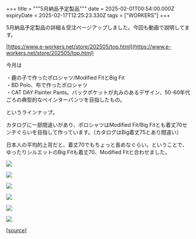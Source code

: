 +++
title = """5月納品予定製品"""
date = 2025-02-01T00:54:00.000Z
expiryDate = 2025-02-17T12:25:23.330Z
tags = ["WORKERS"]
+++
  

5月納品予定製品の詳細＆受注ページアップしました。今回も動画で説明してます。

[https://www.e-workers.net/store/202505/top.html](https://www.e-workers.net/store/202505/top.html)

今月は

・鹿の子で作ったポロシャツ/Modified FitとBig Fit  
・BD Polo、布で作ったポロシャツ  
・CAT DAY Painter Pants。バックポケットが丸みのあるデザイン、50-60年代ごろの典型的なペインターパンツを目指したもの。

というラインナップ。

カタログに一部間違いがあり、ポロシャツはModified Fit/Big Fitとも着丈70センチぐらいを目指して作っています。（カタログはBig着丈75とあり間違い）

日本人の平均的上背だと、着丈70でもちょっと長めなぐらい。ということで、ゆったりシルエットのBig Fitも着丈70、Modified Fitと合わせました。

  

[![](https://blogger.googleusercontent.com/img/b/R29vZ2xl/AVvXsEievUvRBMcv3N6jBPLo1DROrHUYVjt9jMcTHs7fyM6cd5Sc0EawP0wRNiMKs5xDZhLHPaOfBXA-6oR4lndXmjVEZxFhCyuqpbPXFwt8xwnrsVoIJdzWoqohv1T6kkTSA3SS8OA_WLZidwqzPBsxoKpje8zPynD_U_8KtNBJ_vQyKAm1luEBfHGQmRCkONI/s320/top7.jpg)](https://blogger.googleusercontent.com/img/b/R29vZ2xl/AVvXsEievUvRBMcv3N6jBPLo1DROrHUYVjt9jMcTHs7fyM6cd5Sc0EawP0wRNiMKs5xDZhLHPaOfBXA-6oR4lndXmjVEZxFhCyuqpbPXFwt8xwnrsVoIJdzWoqohv1T6kkTSA3SS8OA_WLZidwqzPBsxoKpje8zPynD_U_8KtNBJ_vQyKAm1luEBfHGQmRCkONI/s1125/top7.jpg)

  

[![](https://blogger.googleusercontent.com/img/b/R29vZ2xl/AVvXsEi-x8kZIDnBzlINXw-4A_n0XCXue02ti_WQo_lYRLPJzopNg2TjnhHm3Lw5Y8RD3892tVzOG5Il4wJ7dpzZhsEAbFMy8SDzJDJ14sL6sHx_76eqx5fFBttiB32y_QVvBlidGh_DhPJacODybiWdspCEqaxeP2VACVFWLAmzoNp0ti_iVYEUid5_hRYCrSs/s320/top6.jpg)](https://blogger.googleusercontent.com/img/b/R29vZ2xl/AVvXsEi-x8kZIDnBzlINXw-4A_n0XCXue02ti_WQo_lYRLPJzopNg2TjnhHm3Lw5Y8RD3892tVzOG5Il4wJ7dpzZhsEAbFMy8SDzJDJ14sL6sHx_76eqx5fFBttiB32y_QVvBlidGh_DhPJacODybiWdspCEqaxeP2VACVFWLAmzoNp0ti_iVYEUid5_hRYCrSs/s1125/top6.jpg)

  

[![](https://blogger.googleusercontent.com/img/b/R29vZ2xl/AVvXsEhEsQbtIWJa8zQDhBFLdKeUqOWWMPSfFzk95PULZtsK0aqVA7Xl1KCzgnJkRA2nNN__RUI0x_0d3YeucE6vkBivca0m96elkvMh72Zaf6Y5i2oF2PP6i4z_SsxA-aNu44FolVsFiv6nljVCt5RGCEzWcSLtroa3LwcCODXuF48zO4VdTBtb7Z8oI5-OSos/s320/top5.jpg)](https://blogger.googleusercontent.com/img/b/R29vZ2xl/AVvXsEhEsQbtIWJa8zQDhBFLdKeUqOWWMPSfFzk95PULZtsK0aqVA7Xl1KCzgnJkRA2nNN__RUI0x_0d3YeucE6vkBivca0m96elkvMh72Zaf6Y5i2oF2PP6i4z_SsxA-aNu44FolVsFiv6nljVCt5RGCEzWcSLtroa3LwcCODXuF48zO4VdTBtb7Z8oI5-OSos/s1125/top5.jpg)

  

[![](https://blogger.googleusercontent.com/img/b/R29vZ2xl/AVvXsEjHwK6ONTLdxPGoApIkvPBOORda0SaDWron37mW8jnkqfaT2xOC8uSW5tySZzWTP2TnTTL9VCQ3CzRdFPc02BFWwHmftbrydHP_ELCiahDURHszXGhQbQNwrjHcAovJNuVRcNm5K2KWNFV5ruWAWzzvXtJ345Xuk7EUL3rMfCpNXLGXtW7h3GPRlf4tosE/s320/top4.jpg)](https://blogger.googleusercontent.com/img/b/R29vZ2xl/AVvXsEjHwK6ONTLdxPGoApIkvPBOORda0SaDWron37mW8jnkqfaT2xOC8uSW5tySZzWTP2TnTTL9VCQ3CzRdFPc02BFWwHmftbrydHP_ELCiahDURHszXGhQbQNwrjHcAovJNuVRcNm5K2KWNFV5ruWAWzzvXtJ345Xuk7EUL3rMfCpNXLGXtW7h3GPRlf4tosE/s1125/top4.jpg)

  

[![](https://blogger.googleusercontent.com/img/b/R29vZ2xl/AVvXsEhk9LxtgSE4QGlGj8RBQ7sDmMXiwabFDvgjL4S6tU3_tH3ERqaP5v1m4jzhvX0krNIJ9MBk8bAyj7XKKrMS60xddG6gCDR6LM3O2RralkBbcn6PjOxvn7T865xZlapar9vX-kG4-qSBL345hj8W8jg4GOlMx-WK4XdZ0ZJyOr_3zXa3KeycOuRpGjHuIks/s320/top3.jpg)](https://blogger.googleusercontent.com/img/b/R29vZ2xl/AVvXsEhk9LxtgSE4QGlGj8RBQ7sDmMXiwabFDvgjL4S6tU3_tH3ERqaP5v1m4jzhvX0krNIJ9MBk8bAyj7XKKrMS60xddG6gCDR6LM3O2RralkBbcn6PjOxvn7T865xZlapar9vX-kG4-qSBL345hj8W8jg4GOlMx-WK4XdZ0ZJyOr_3zXa3KeycOuRpGjHuIks/s1125/top3.jpg)

  

[![](https://blogger.googleusercontent.com/img/b/R29vZ2xl/AVvXsEhhzhlUpsH27LH2bUPZFCUCsmh2Z_QEMqXq23LKn1NCWZKJtLPuVrUyxwAqqIpmJdHrdkMFaJltBq0WDzDqqsYlqvB4lSb4z7Vvv5HNBkbHaboPAG1ZmUpIcjdhOjQ-Epcj_YmNdtbrpNYSxZn9S3TvWMFWB64EACBwLHQwvGlRRecA9ywXdXqlAY9eUVA/s320/top2.jpg)](https://blogger.googleusercontent.com/img/b/R29vZ2xl/AVvXsEhhzhlUpsH27LH2bUPZFCUCsmh2Z_QEMqXq23LKn1NCWZKJtLPuVrUyxwAqqIpmJdHrdkMFaJltBq0WDzDqqsYlqvB4lSb4z7Vvv5HNBkbHaboPAG1ZmUpIcjdhOjQ-Epcj_YmNdtbrpNYSxZn9S3TvWMFWB64EACBwLHQwvGlRRecA9ywXdXqlAY9eUVA/s1125/top2.jpg)

[[source]](http://eworkers.blogspot.com/2025/02/5.html)
